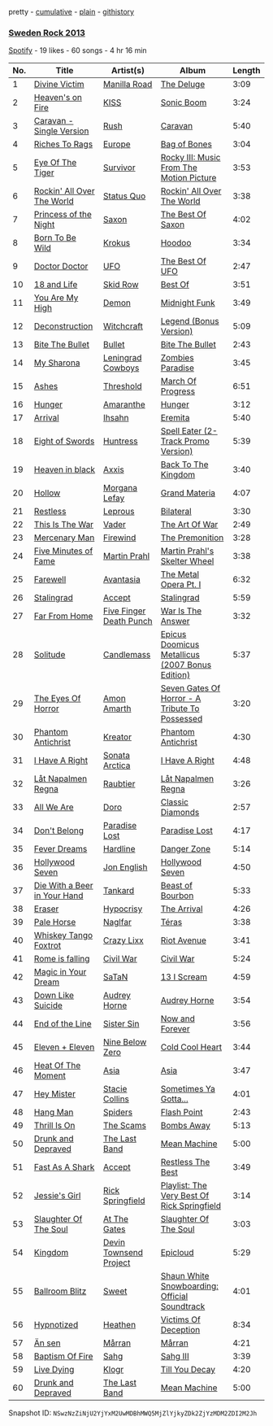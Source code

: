 pretty - [cumulative](/playlists/cumulative/3PNltrHQaYdqO0FdTAZ3wB.md) - [plain](/playlists/plain/3PNltrHQaYdqO0FdTAZ3wB) - [githistory](https://github.githistory.xyz/mackorone/spotify-playlist-archive/blob/main/playlists/plain/3PNltrHQaYdqO0FdTAZ3wB)

### [Sweden Rock 2013](https://open.spotify.com/playlist/3PNltrHQaYdqO0FdTAZ3wB)

> 

[Spotify](https://open.spotify.com/user/spotify) - 19 likes - 60 songs - 4 hr 16 min

| No. | Title | Artist(s) | Album | Length |
|---|---|---|---|---|
| 1 | [Divine Victim](https://open.spotify.com/track/1ZrE6kQQtLpliVYldVAMqF) | [Manilla Road](https://open.spotify.com/artist/1qt7m48wpniTuMJ2YsVBI5) | [The Deluge](https://open.spotify.com/album/5gJKmnOkZEZBVPexciuEYY) | 3:09 |
| 2 | [Heaven's on Fire](https://open.spotify.com/track/1QaglzLLwx2OctlhWviDXh) | [KISS](https://open.spotify.com/artist/07XSN3sPlIlB2L2XNcTwJw) | [Sonic Boom](https://open.spotify.com/album/06TUPSt0LmDoAm3jnE93Ww) | 3:24 |
| 3 | [Caravan \- Single Version](https://open.spotify.com/track/4BIaDz7pMzF1KjEWJSKSOE) | [Rush](https://open.spotify.com/artist/2Hkut4rAAyrQxRdof7FVJq) | [Caravan](https://open.spotify.com/album/7EDHajaYGxPjxWLIv97Aui) | 5:40 |
| 4 | [Riches To Rags](https://open.spotify.com/track/6wNTqBF2Y69KG9EPyj9YJD) | [Europe](https://open.spotify.com/artist/7Js6Lde8thlIHXggv2SCBz) | [Bag of Bones](https://open.spotify.com/album/7GTYvV0u1AqBc8djyZdhuv) | 3:04 |
| 5 | [Eye Of The Tiger](https://open.spotify.com/track/65S2uk1hIun6u09QaSckn7) | [Survivor](https://open.spotify.com/artist/26bcq2nyj5GB7uRr558iQg) | [Rocky III: Music From The Motion Picture](https://open.spotify.com/album/1DqgNIlDZPscRHgdCgDhZR) | 3:53 |
| 6 | [Rockin' All Over The World](https://open.spotify.com/track/5xzYa2gqFPxKW8678SZUr9) | [Status Quo](https://open.spotify.com/artist/4gIdjgLlvgEOz7MexDZzpM) | [Rockin' All Over The World](https://open.spotify.com/album/1U3vf7dTCF8GnA0HPcJCpe) | 3:38 |
| 7 | [Princess of the Night](https://open.spotify.com/track/2Q6Knqq0R7baKPuo0bgMCU) | [Saxon](https://open.spotify.com/artist/71vVmHeNgCVSa5SVmfvscU) | [The Best Of Saxon](https://open.spotify.com/album/3tPMF9ETarGAeameccyfH7) | 4:02 |
| 8 | [Born To Be Wild](https://open.spotify.com/track/0H8iyBZDnWYgwVNAOcLiah) | [Krokus](https://open.spotify.com/artist/4YveAIZNQZBiWbt7iWsvCa) | [Hoodoo](https://open.spotify.com/album/2xIHNHmbm7DQoDKFQqxByO) | 3:34 |
| 9 | [Doctor Doctor](https://open.spotify.com/track/0dmU85eEmy5pumLc1OSpUX) | [UFO](https://open.spotify.com/artist/2Omy3P5hFZym7FKum1JA1s) | [The Best Of UFO](https://open.spotify.com/album/7EzINykeXaJt1Ab4rN5N0d) | 2:47 |
| 10 | [18 and Life](https://open.spotify.com/track/1HlGblweLq0eAwnb0NY1EQ) | [Skid Row](https://open.spotify.com/artist/4opTS86dN9uO313J9CE8xg) | [Best Of](https://open.spotify.com/album/0D48ZbriW82M2GbOKCbd1G) | 3:51 |
| 11 | [You Are My High](https://open.spotify.com/track/4HUMMFH06dIfzUG2ht1BJN) | [Demon](https://open.spotify.com/artist/4LiDDSfUo671okhAa6OSHY) | [Midnight Funk](https://open.spotify.com/album/3QiAIhmPhyyTWhFoqXexat) | 3:49 |
| 12 | [Deconstruction](https://open.spotify.com/track/3gDsKqY2XBDCNyEIWQsJmI) | [Witchcraft](https://open.spotify.com/artist/3HVmba1wHgrLVsVC5IIzkG) | [Legend \(Bonus Version\)](https://open.spotify.com/album/37PmPATTGfiCR5TjAbBzS1) | 5:09 |
| 13 | [Bite The Bullet](https://open.spotify.com/track/3dAjuDCMfPwGVfnFVXowfL) | [Bullet](https://open.spotify.com/artist/6e8DrBevl7KCm0Kfse6fvB) | [Bite The Bullet](https://open.spotify.com/album/5daaYoph0sCSpHnnEsgcpO) | 2:43 |
| 14 | [My Sharona](https://open.spotify.com/track/7rDGhxrG0wnfya96jsSHp3) | [Leningrad Cowboys](https://open.spotify.com/artist/2wqpXHT8V0bE05VCjy8k3H) | [Zombies Paradise](https://open.spotify.com/album/2swk22qS0AShLuRqKAc77O) | 3:45 |
| 15 | [Ashes](https://open.spotify.com/track/2VdA2H1umS9hHbwLxMt62J) | [Threshold](https://open.spotify.com/artist/7KTRbZ1YTch5oXQOmQTStM) | [March Of Progress](https://open.spotify.com/album/0VKQsL9MD2i5P4scLXuTiQ) | 6:51 |
| 16 | [Hunger](https://open.spotify.com/track/75vG0v9Ql3pt9vQGb49YsS) | [Amaranthe](https://open.spotify.com/artist/2KaW48xlLnXC2v8tvyhWsa) | [Hunger](https://open.spotify.com/album/2gs385vKkB8SpvXdAY0FUx) | 3:12 |
| 17 | [Arrival](https://open.spotify.com/track/0Khu3lwmM3NBw7Xkk5YF4n) | [Ihsahn](https://open.spotify.com/artist/2E1jLcUfqd9w2XtybNB2Za) | [Eremita](https://open.spotify.com/album/78cdLSogu9HIZyD540GTZC) | 5:40 |
| 18 | [Eight of Swords](https://open.spotify.com/track/79C2pMfCn7qtTue7Pjb4JR) | [Huntress](https://open.spotify.com/artist/2JDEtAc1gGiAbCvjUnK2iZ) | [Spell Eater \(2\-Track Promo Version\)](https://open.spotify.com/album/3gYlQULOz4XEPxztjTom25) | 5:39 |
| 19 | [Heaven in black](https://open.spotify.com/track/3ovX9TOXTizeKYZjbKvGoc) | [Axxis](https://open.spotify.com/artist/2kGeYVloFXuKXgXnhQTcIT) | [Back To The Kingdom](https://open.spotify.com/album/4tg0OrjsTQbTIoaWjn0MRH) | 3:40 |
| 20 | [Hollow](https://open.spotify.com/track/3WoMvAfMvMYMIJshxaKKOv) | [Morgana Lefay](https://open.spotify.com/artist/6wEcnwWPcae1cLkZDtGTJJ) | [Grand Materia](https://open.spotify.com/album/4YSNSBRYiwXhn66nOOs4NG) | 4:07 |
| 21 | [Restless](https://open.spotify.com/track/1NRbysDjgt57Nu2nGvobNY) | [Leprous](https://open.spotify.com/artist/4lgrzShsg2FLA89UM2fdO5) | [Bilateral](https://open.spotify.com/album/28EwpQuVYT75wY1jPQYFHq) | 3:30 |
| 22 | [This Is The War](https://open.spotify.com/track/12Y73AQEjYzhQp6lRLzyLq) | [Vader](https://open.spotify.com/artist/2s5DSt9VBNzAn2TbtDHzFZ) | [The Art Of War](https://open.spotify.com/album/4BbIEYPPfePNkDKKtsIadJ) | 2:49 |
| 23 | [Mercenary Man](https://open.spotify.com/track/02IjcOpkCIRmfcYq2PN5OV) | [Firewind](https://open.spotify.com/artist/70I9vE7YTwKmelfEplXc5r) | [The Premonition](https://open.spotify.com/album/5gjDvo4IVwAK7uAK02z5nX) | 3:28 |
| 24 | [Five Minutes of Fame](https://open.spotify.com/track/3ELrgS9uCAY1CQEo3VUzlK) | [Martin Prahl](https://open.spotify.com/artist/5IvSLCqwr7E95rcTYn8OOC) | [Martin Prahl's Skelter Wheel](https://open.spotify.com/album/5Xel594RSMB1hSirEW2X5P) | 3:38 |
| 25 | [Farewell](https://open.spotify.com/track/7LWxfrVOtlMFmMLbN9pFyw) | [Avantasia](https://open.spotify.com/artist/1Ih0fEQQsy9EeAJbYEeQRa) | [The Metal Opera Pt\. I](https://open.spotify.com/album/1D3JcDcQJifsu8GBDjVGHH) | 6:32 |
| 26 | [Stalingrad](https://open.spotify.com/track/6x1ueHexqaLfzkSO3uMzXM) | [Accept](https://open.spotify.com/artist/3JDIAtVrJdQ7GFOX26LYpv) | [Stalingrad](https://open.spotify.com/album/4nA84BhuIlo0C1F8za09Ws) | 5:59 |
| 27 | [Far From Home](https://open.spotify.com/track/6V4xwPaWrTKGcCdWFLjffE) | [Five Finger Death Punch](https://open.spotify.com/artist/5t28BP42x2axFnqOOMg3CM) | [War Is The Answer](https://open.spotify.com/album/17IyljrvxhPktGR5NYx9iQ) | 3:32 |
| 28 | [Solitude](https://open.spotify.com/track/3BCZlaIyBqd9Ltajab2Jwx) | [Candlemass](https://open.spotify.com/artist/7zDtfSB0AOZWhpuAHZIOw5) | [Epicus Doomicus Metallicus \(2007 Bonus Edition\)](https://open.spotify.com/album/3BHQVxQ9W2uqQM4zMf9CGo) | 5:37 |
| 29 | [The Eyes Of Horror](https://open.spotify.com/track/2Tgld0i3mOPxPe3YyeZNDn) | [Amon Amarth](https://open.spotify.com/artist/3pulcT2wt7FEG10lQlqDJL) | [Seven Gates Of Horror \- A Tribute To Possessed](https://open.spotify.com/album/6ilTfno0Wb3UWSOn8frpUZ) | 3:20 |
| 30 | [Phantom Antichrist](https://open.spotify.com/track/4UJYk5dFZAVCDWpLPQJ385) | [Kreator](https://open.spotify.com/artist/3BM0EaYmkKWuPmmHFUTQHv) | [Phantom Antichrist](https://open.spotify.com/album/3HU1platvyIKG8XGte6awC) | 4:30 |
| 31 | [I Have A Right](https://open.spotify.com/track/2tRqzPZzv2kuN9120rGhhP) | [Sonata Arctica](https://open.spotify.com/artist/5YeoQ1L71cXDMpSpqxOjfH) | [I Have A Right](https://open.spotify.com/album/3LboRZLPIrzIxRj4x195AC) | 4:48 |
| 32 | [Låt Napalmen Regna](https://open.spotify.com/track/3NY8gd5d0YNhMpd4YzHLdC) | [Raubtier](https://open.spotify.com/artist/3nhhMoWycyLMmZydlwjk5z) | [Låt Napalmen Regna](https://open.spotify.com/album/4AzXDNkmx08eaXHrcpdItc) | 3:26 |
| 33 | [All We Are](https://open.spotify.com/track/3rKsX8C1Rc9eFpE5mP7X2x) | [Doro](https://open.spotify.com/artist/5GLeyUhj8B8f5pJxqZllKl) | [Classic Diamonds](https://open.spotify.com/album/4AHJJRUoKRzQLEIhD4xKVM) | 2:57 |
| 34 | [Don't Belong](https://open.spotify.com/track/6VRs0dYhKDPJVTN6BVYPkk) | [Paradise Lost](https://open.spotify.com/artist/0gIo6kGl4KsCeIbqtZVHYp) | [Paradise Lost](https://open.spotify.com/album/6nZgh9gavgg04acWCmAizr) | 4:17 |
| 35 | [Fever Dreams](https://open.spotify.com/track/7EmFUp74j79mYAJK6b8yQG) | [Hardline](https://open.spotify.com/artist/3caJ5Uy9aHZv7wVSNqwwjc) | [Danger Zone](https://open.spotify.com/album/5EpVnkstGlpWJEWanZvQZw) | 5:14 |
| 36 | [Hollywood Seven](https://open.spotify.com/track/74fj2eaGuHrPFDUZjceNrG) | [Jon English](https://open.spotify.com/artist/6H2LnEj5myKc4vVz0huuxW) | [Hollywood Seven](https://open.spotify.com/album/2ZnrCsKyhxnq4l1J7fc7M6) | 4:50 |
| 37 | [Die With a Beer in Your Hand](https://open.spotify.com/track/2gyfpkZJ7KKONUNa1tvobj) | [Tankard](https://open.spotify.com/artist/0lKpKsvjBKLUeyVIAPHUy1) | [Beast of Bourbon](https://open.spotify.com/album/13lzdJSE38KQu00dWmCtNE) | 5:33 |
| 38 | [Eraser](https://open.spotify.com/track/2hoapBNF71wqjRFSfvZB6P) | [Hypocrisy](https://open.spotify.com/artist/73UIalJYgktSi7qQFV53Qv) | [The Arrival](https://open.spotify.com/album/6v5XrtfwSY01Fcdc2nyyu9) | 4:26 |
| 39 | [Pale Horse](https://open.spotify.com/track/352RkhOaVoawjMx6uWJWk5) | [Naglfar](https://open.spotify.com/artist/1WV0pMUfO5UZ3MXfZrTohr) | [Téras](https://open.spotify.com/album/4p7b24R7rfeDsumGMoB6eD) | 3:38 |
| 40 | [Whiskey Tango Foxtrot](https://open.spotify.com/track/1PiQOMkPy7uyXNUFqsAzQX) | [Crazy Lixx](https://open.spotify.com/artist/24k1UCsJJHHU9ohk7YIvzC) | [Riot Avenue](https://open.spotify.com/album/4vcSxuQNjLhQdTzLMRn3C1) | 3:41 |
| 41 | [Rome is falling](https://open.spotify.com/track/0aOJZOsbk9gKuTacc8uI4o) | [Civil War](https://open.spotify.com/artist/6lGzC0JJCotCU9QZ2Lgi8T) | [Civil War](https://open.spotify.com/album/4SOEFoTyZjoUdj2n3o7XaP) | 5:24 |
| 42 | [Magic in Your Dream](https://open.spotify.com/track/1Zb0py1ywosXKPCt4rQQ9q) | [SaTaN](https://open.spotify.com/artist/51TTIMG8IGURbXSW6hUzrC) | [13 I Scream](https://open.spotify.com/album/0L057p6UEf7BHxct9VeaEO) | 4:59 |
| 43 | [Down Like Suicide](https://open.spotify.com/track/3c4ejfNdWDoyGF2UX7zU6D) | [Audrey Horne](https://open.spotify.com/artist/7HudjH2VxKdpK8nj2U6yls) | [Audrey Horne](https://open.spotify.com/album/7h9nGeARALJNFQ7TC9iqGb) | 3:54 |
| 44 | [End of the Line](https://open.spotify.com/track/30rlUUJXX1wim1u2A1nX8G) | [Sister Sin](https://open.spotify.com/artist/3MdnMzNMNENgdrx91CvGR8) | [Now and Forever](https://open.spotify.com/album/3lOX8tvHmjj2EmnqBUyFy1) | 3:56 |
| 45 | [Eleven + Eleven](https://open.spotify.com/track/6EWamdjlvDy0SWCYnjPbRH) | [Nine Below Zero](https://open.spotify.com/artist/3OPxkeeqWspVVPlc6XUSaq) | [Cold Cool Heart](https://open.spotify.com/album/39lGHUgO5DJHl6tKPsEdCq) | 3:44 |
| 46 | [Heat Of The Moment](https://open.spotify.com/track/7KA66zSwthBv5X9bNQEeX1) | [Asia](https://open.spotify.com/artist/1bdytLV3FPjyhfrb6BhMej) | [Asia](https://open.spotify.com/album/1H6UavEu5ZiRwybDHo9vCd) | 3:47 |
| 47 | [Hey Mister](https://open.spotify.com/track/2dEnSKKTYz15BE7P1HIi4a) | [Stacie Collins](https://open.spotify.com/artist/7ho0qX1GkESi1hOHkECWk3) | [Sometimes Ya Gotta...](https://open.spotify.com/album/7cPRbV87MMlkgwViyeRHXY) | 4:01 |
| 48 | [Hang Man](https://open.spotify.com/track/6CFrAnrMgWlUgjtfJBHQVw) | [Spiders](https://open.spotify.com/artist/19kCN9kQcd5T2IyqvPfjVt) | [Flash Point](https://open.spotify.com/album/6oGHeTbWSkkNYlv2FNSgUz) | 2:43 |
| 49 | [Thrill Is On](https://open.spotify.com/track/3QVdc7bPaAi8bJiiNnIbnP) | [The Scams](https://open.spotify.com/artist/0IFzKoxn4doapN9iDKv9x6) | [Bombs Away](https://open.spotify.com/album/067H4NA6NKvMZ77vS3V1HD) | 5:13 |
| 50 | [Drunk and Depraved](https://open.spotify.com/track/6eI1v8bgMZCoWN5rTEobmA) | [The Last Band](https://open.spotify.com/artist/3H7IRKCzWlBJPo8Yt9LjZW) | [Mean Machine](https://open.spotify.com/album/6cmb44P1w4JlEsr2Zy0uVw) | 5:00 |
| 51 | [Fast As A Shark](https://open.spotify.com/track/3Oa5MKYZbJ5n5zisoFRzX4) | [Accept](https://open.spotify.com/artist/3JDIAtVrJdQ7GFOX26LYpv) | [Restless The Best](https://open.spotify.com/album/04HieLLABmrAUdpdxPrqQf) | 3:49 |
| 52 | [Jessie's Girl](https://open.spotify.com/track/1sgfjgLRCqSfndpofU8T2C) | [Rick Springfield](https://open.spotify.com/artist/6IFXsrXBpwbIqtOUOiAa3p) | [Playlist: The Very Best Of Rick Springfield](https://open.spotify.com/album/50XTekofXct0JnY8DmqXdk) | 3:14 |
| 53 | [Slaughter Of The Soul](https://open.spotify.com/track/2Vy4z1ZUN7RvN7syWI2yef) | [At The Gates](https://open.spotify.com/artist/6YXarbjg36ODFPez0PnOlD) | [Slaughter Of The Soul](https://open.spotify.com/album/1m0px7K5tJndjxU6RIuL8U) | 3:03 |
| 54 | [Kingdom](https://open.spotify.com/track/5E0jUxaPL4YH4JnHk3QQT5) | [Devin Townsend Project](https://open.spotify.com/artist/54Xuca1P5nDqfKYZGDfHxl) | [Epicloud](https://open.spotify.com/album/3J2wQEjaJGCfStdLgKFgxl) | 5:29 |
| 55 | [Ballroom Blitz](https://open.spotify.com/track/0JFc1TPOJtdrjytTMQa5Yh) | [Sweet](https://open.spotify.com/artist/3JaAGmSTpJK35DqWrDUzBz) | [Shaun White Snowboarding: Official Soundtrack](https://open.spotify.com/album/0QWjK3wGoCug92yQIeBdxu) | 4:01 |
| 56 | [Hypnotized](https://open.spotify.com/track/0dGxUm0SZYqc1ojUyTFjgA) | [Heathen](https://open.spotify.com/artist/3VD3oXiELCSHXzR4XXnlaF) | [Victims Of Deception](https://open.spotify.com/album/7rgm2haPSrRA2jQM4c0gMj) | 8:34 |
| 57 | [Än sen](https://open.spotify.com/track/025BoKT3smBbl1JlVuHTjn) | [Mårran](https://open.spotify.com/artist/1rsVdVKAllWtCup9301Qx2) | [Mårran](https://open.spotify.com/album/3nvrerBccvHa4kT757PZcK) | 4:21 |
| 58 | [Baptism Of Fire](https://open.spotify.com/track/5U22OTGVkjoszIIvyrFJua) | [Sahg](https://open.spotify.com/artist/1avAVvUyTYVWjXOZzCGND4) | [Sahg III](https://open.spotify.com/album/3vWLCjynyeRgz5ZO7AP39Z) | 3:39 |
| 59 | [Live Dying](https://open.spotify.com/track/2sjbb8TeaYPrxEAYUOkm0G) | [Klogr](https://open.spotify.com/artist/6Gn4VIUEDwR4rVOqdfOWVT) | [Till You Decay](https://open.spotify.com/album/7up0FyWZ4QNaq4U0PdA013) | 4:20 |
| 60 | [Drunk and Depraved](https://open.spotify.com/track/6eI1v8bgMZCoWN5rTEobmA) | [The Last Band](https://open.spotify.com/artist/3H7IRKCzWlBJPo8Yt9LjZW) | [Mean Machine](https://open.spotify.com/album/6cmb44P1w4JlEsr2Zy0uVw) | 5:00 |

Snapshot ID: `NSwzNzZiNjU2YjYxM2UwMDBhMWQ5MjZlYjkyZDk2ZjYzMDM2ZDI2M2Jh`
